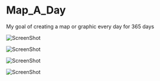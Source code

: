 Map_A_Day
=========

My goal of creating a map or graphic every day for 365 days

![ScreenShot](http://jasonhoward.info/wp-content/uploads/2014/09/MapBoxStudio_greengrass.png)


![ScreenShot](http://jasonhoward.info/wp-content/uploads/2011/02/japanmaps.png)

![ScreenShot](http://jasonhoward.info/?p=504)


![ScreenShot](http://jasonhoward.info/wp-content/uploads/2013/04/Screen-Shot-2013-04-11-at-6.32.37-PM.png)

